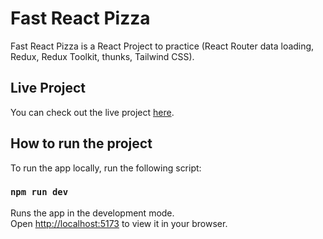 # Fast React Pizza

Fast React Pizza is a React Project to practice (React Router data loading, Redux, Redux Toolkit, thunks, Tailwind CSS).

## Live Project

You can check out the live project [here](https://fast-pizza-mostafa.vercel.app/).

## How to run the project

To run the app locally, run the following script:

### `npm run dev`

Runs the app in the development mode.\
Open [http://localhost:5173](http://localhost:5173) to view it in your browser.
